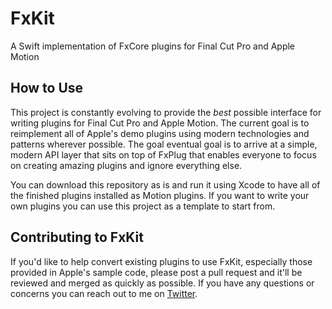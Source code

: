 # FxKit
A Swift implementation of FxCore plugins for Final Cut Pro and Apple Motion

## How to Use
This project is constantly evolving to provide the *best* possible interface for writing plugins for Final Cut Pro and Apple Motion. The current goal is to reimplement all of Apple's demo plugins using modern technologies and patterns wherever possible. The goal eventual goal is to arrive at a simple, modern API layer that sits on top of FxPlug that enables everyone to focus on creating amazing plugins and ignore everything else. 

You can download this repository as is and run it using Xcode to have all of the finished plugins installed as Motion plugins. If you want to write your own plugins you can use this project as a template to start from.

## Contributing to FxKit
If you'd like to help convert existing plugins to use FxKit, especially those provided in Apple's sample code, please post a pull request and it'll be reviewed and merged as quickly as possible. If you have any questions or concerns you can reach out to me on [Twitter](https://twitter.com/theslinker).
